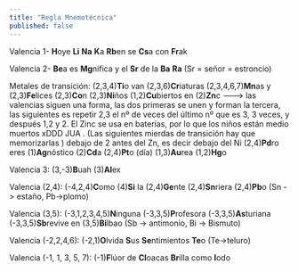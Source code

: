 ```yaml
---
title: "Regla Mnemotécnica"
published: false
---
```


Valencia 1- **H**oye **Li** **Na** **K**a **Rb**en se **Cs**a con **Fr**ak

Valencia 2- **Be**a es **Mg**nifica y el **Sr** de la **Ba** **Ra**   (Sr = señor = estroncio)

Metales de transición: (2,3,4)**Ti**o van (2,3,6)**Cr**iaturas (2,3,4,6,7)**Mn**as y (2,3)**Fe**lices (2,3)**Co**n (2,3)**Ni**ños (1,2)**Cu**biertos en (2)**Zn**c                            ---> las valencias siguen una forma, las dos primeras se unen y forman la tercera, las siguientes es repetir 2,3 el nº de veces del último nº que es 3, 3 veces, y después 1,2 y 2. El Zinc se usa en baterías, por lo que los niños están medio muertos xDDD JUA .
(Las siguientes mierdas de transición hay que memorizarlas )
debajo de 2 antes del Zn, es decir debajo del Ni
(2,4)**Pd**ro eres (1)**Ag**nóstico (2)**Cd**a (2,4)**Pt**o (día) (1,3)**Au**rea (1,2)**Hg**o

Valencia 3: (3,-3)**B**uah (3)**Al**ex

Valencia (2,4): (-4,2,4)**C**omo (4)**Si** la (2,4)**Ge**nte (2,4)**Sn**riera (2,4)**Pb**o              (Sn -> estaño, Pb->plomo)

Valencia (3,5): (-3,1,2,3,4,5)**N**inguna (-3,3,5)**P**rofesora (-3,3,5)**As**turiana (-3,3,5)**Sb**revive en (3,5)**Bi**lbao                  (Sb -> antimonio, Bi -> Bismuto)

Valencia (-2,2,4,6): (-2,1)**O**lvida **S**us **Se**ntimientos **Te**o   (Te->teluro)

Valencia (-1, 1, 3, 5, 7): (-1)**F**lúor de **Cl**oacas **Br**illa como **I**odo
